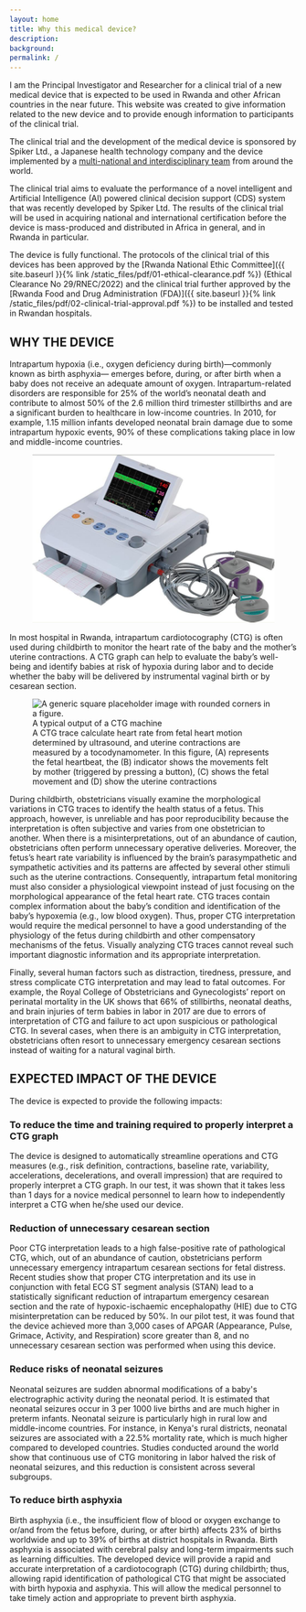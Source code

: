 ```yaml
---
layout: home
title: Why this medical device?
description: 
background: 
permalink: /
---
```


I am the Principal Investigator and Researcher for a clinical trial of a new medical device that is expected to be used in Rwanda and other African countries in the near future. This website was created to give information related to the new device and to provide enough information to participants of the clinical trial. 

The clinical trial and the development of the medical device is sponsored by Spiker Ltd., a Japanese health technology company and the device implemented by a [multi-national and interdisciplinary team](https://qiriro.com/ctg/team/) from around the world. 

The clinical trial aims to evaluate the performance of a novel intelligent and Artificial Intelligence (AI) powered clinical decision support (CDS) system that was recently developed by Spiker Ltd. The results of the clinical trial will be used in acquiring national and international certification before the device is mass-produced and distributed in Africa in general, and in Rwanda in particular.

The device is fully functional. The protocols of the clinical trial of this devices has been approved by the [Rwanda National Ethic Committee]({{ site.baseurl }}{% link /static_files/pdf/01-ethical-clearance.pdf %}) (Ethical Clearance No 29/RNEC/2022) and the clinical trial further approved by the [Rwanda Food and Drug Administration (FDA)]({{ site.baseurl }}{% link /static_files/pdf/02-clinical-trial-approval.pdf %}) to be installed and tested in Rwandan hospitals. 

## WHY THE DEVICE

Intrapartum hypoxia (i.e., oxygen deficiency during birth)—commonly known as birth asphyxia—
emerges before, during, or after birth when a baby does not receive an adequate amount of
oxygen. Intrapartum-related disorders are responsible for 25% of the world’s neonatal death and
contribute to almost 50% of the 2.6 million third trimester stillbirths and are a significant burden to healthcare in low-income countries. In 2010, for example, 1.15 million infants developed neonatal brain damage due to some intrapartum hypoxic events, 90% of these complications taking place in low and middle-income countries.

<figure class="figure">
  <img src="static_files/images/ctg-machine-example.jpg" class="figure-img img-fluid rounded">
</figure>
In most hospital in Rwanda, intrapartum cardiotocography (CTG) is often used during childbirth
to monitor the heart rate of the baby and the mother’s uterine contractions. A CTG graph can help to evaluate the baby’s well-being and identify babies at risk of hypoxia during labor and to decide whether the baby will be delivered by instrumental vaginal birth or by cesarean section.

<figure class="figure">
  <img src="{{site.url}}{{ site.baseurl}}/static_files/images/ctg-output.jpeg" class="figure-img img-fluid rounded" alt="A generic square placeholder image with rounded corners in a figure.">
  <figcaption class="figure-caption">A typical output of a CTG machine <br> A CTG trace calculate heart rate from fetal heart motion determined by ultrasound, and uterine contractions are measured by a tocodynamometer. In this figure, (A) represents the fetal heartbeat,  the (B) indicator shows the movements felt by mother (triggered by pressing a button), (C) shows the fetal movement and (D) show the uterine contractions </figcaption>
</figure>

During childbirth, obstetricians visually examine the morphological variations in CTG traces to identify the health status of a fetus. This approach, however, is unreliable and has poor reproducibility because the interpretation is often subjective and varies from one obstetrician to another. When there is a misinterpretations, out of an abundance of caution, obstetricians often perform unnecessary operative deliveries. Moreover, the fetus’s heart rate variability is influenced by the brain’s parasympathetic and sympathetic activities and its patterns are affected by several other stimuli such as the uterine contractions. Consequently, intrapartum fetal monitoring must also consider a physiological viewpoint instead of just focusing on the morphological appearance of the fetal heart rate. CTG traces contain complex information about the baby’s condition and identification of the baby’s hypoxemia (e.g., low blood oxygen). Thus, proper CTG interpretation would require the medical personnel to have a good understanding of the physiology of the fetus during childbirth and other compensatory mechanisms of the fetus. Visually analyzing CTG traces cannot reveal such important diagnostic information and its appropriate interpretation.

Finally, several human factors such as distraction, tiredness, pressure, and stress complicate CTG interpretation and may lead to fatal outcomes. For example, the Royal College of Obstetricians and Gynecologists’ report on perinatal mortality in the UK shows that 66% of stillbirths, neonatal deaths, and brain injuries of term babies in labor in 2017 are due to errors of interpretation of CTG and failure to act upon suspicious or pathological CTG. In several cases, when there is an ambiguity in CTG interpretation, obstetricians often resort to unnecessary emergency cesarean sections instead of waiting for a natural vaginal birth.

## EXPECTED IMPACT OF THE DEVICE
The device is expected to provide the following impacts:

### To reduce the time and training required to properly interpret a CTG graph

The device is designed to automatically streamline operations and CTG measures (e.g., risk definition, contractions, baseline rate, variability, accelerations, decelerations, and overall impression) that are required to properly interpret a CTG graph. In our test, it was shown that it takes less than 1 days for a novice medical personnel to learn how to independently interpret a CTG when he/she used our device. 

### Reduction of unnecessary cesarean section 

Poor CTG interpretation leads to a high false-positive rate of pathological CTG, which,  out of an abundance of caution, obstetricians perform unnecessary emergency intrapartum cesarean sections for fetal distress. Recent studies show that proper CTG interpretation and its use in conjunction with fetal ECG ST segment analysis (STAN) lead to a statistically significant reduction of intrapartum emergency cesarean section and the rate of hypoxic-ischaemic encephalopathy (HIE) due to CTG misinterpretation can be reduced by 50%. In our pilot test, it was found that the device achieved more than 3,000 cases of APGAR (Appearance, Pulse, Grimace, Activity, and Respiration) score greater than 8, and no unnecessary cesarean section was performed when using this device. 

### Reduce risks of neonatal seizures 

Neonatal seizures are sudden abnormal modifications of a baby's electrographic activity during the neonatal period. It is estimated that neonatal seizures occur in 3 per 1000 live births and are much higher in preterm infants. Neonatal seizure is particularly high in rural low and middle-income countries. For instance, in Kenya's rural districts, neonatal seizures are associated with a 22.5% mortality rate, which is much higher compared to developed countries. Studies conducted around the world show that continuous use of CTG monitoring in labor halved the risk of neonatal seizures, and this reduction is consistent across several subgroups.

### To reduce birth asphyxia 

Birth asphyxia (i.e., the insufficient flow of blood or oxygen exchange to or/and from the fetus before, during, or after birth) affects 23% of births worldwide and up to 39% of births at district hospitals in Rwanda. Birth asphyxia is associated with cerebral palsy and long-term impairments such as learning difficulties. The developed device will provide a rapid and accurate interpretation of a cardiotocograph (CTG) during childbirth; thus, allowing rapid identification of pathological  CTG that might be associated with birth hypoxia and asphyxia. This will allow the medical personnel to take timely action and appropriate to prevent birth asphyxia.
